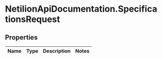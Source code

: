 # NetilionApiDocumentation.SpecificationsRequest

## Properties
Name | Type | Description | Notes
------------ | ------------- | ------------- | -------------
